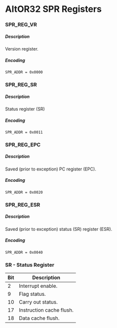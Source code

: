 ﻿AltOR32 SPR Registers
=====================

### SPR_REG_VR

##### Description
Version register.

##### Encoding
`SPR_ADDR = 0x0000`

### SPR_REG_SR

##### Description
Status register (SR)

##### Encoding
`SPR_ADDR = 0x0011`

### SPR_REG_EPC

##### Description
Saved (prior to exception) PC register (EPC).

##### Encoding
`SPR_ADDR = 0x0020`

### SPR_REG_ESR

##### Description
Saved (prior to exception) status (SR) register (ESR).

##### Encoding
`SPR_ADDR = 0x0040`

### SR - Status Register

| Bit    | Description                    |  
| ------ | -------------------------------|  
| 2      | Interrupt enable.              |
| 9      | Flag status.                   |
| 10     | Carry out status.              |
| 17     | Instruction cache flush.       |
| 18     | Data cache flush.              |
